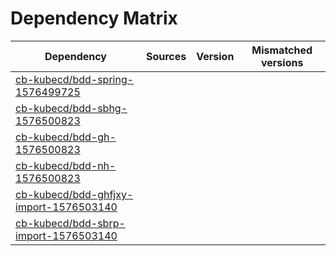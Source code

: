 # Dependency Matrix

Dependency | Sources | Version | Mismatched versions
---------- | ------- | ------- | -------------------
[cb-kubecd/bdd-spring-1576499725](https://github.com/cb-kubecd/bdd-spring-1576499725.git) |  | []() | 
[cb-kubecd/bdd-sbhg-1576500823](https://github.com/cb-kubecd/bdd-sbhg-1576500823.git) |  | []() | 
[cb-kubecd/bdd-gh-1576500823](https://github.com/cb-kubecd/bdd-gh-1576500823.git) |  | []() | 
[cb-kubecd/bdd-nh-1576500823](https://github.com/cb-kubecd/bdd-nh-1576500823.git) |  | []() | 
[cb-kubecd/bdd-ghfjxy-import-1576503140](https://github.com/cb-kubecd/bdd-ghfjxy-import-1576503140.git) |  | []() | 
[cb-kubecd/bdd-sbrp-import-1576503140](https://github.com/cb-kubecd/bdd-sbrp-import-1576503140.git) |  | []() | 
